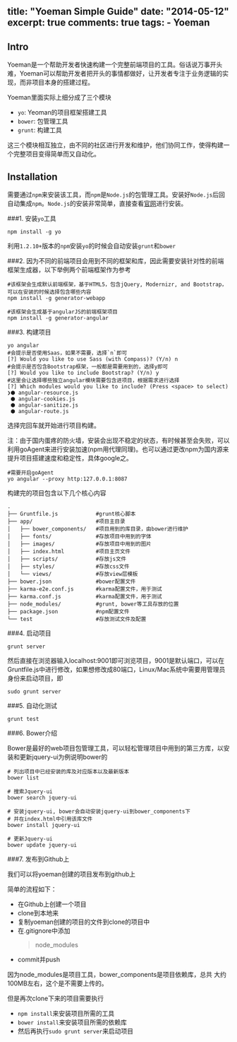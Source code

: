 title: "Yoeman Simple Guide"
date: "2014-05-12"
excerpt: true
comments: true
tags:
    - Yoeman
---

## Intro

Yoeman是一个帮助开发者快速构建一个完整前端项目的工具。俗话说万事开头难，Yoeman可以帮助开发者把开头的事情都做好，让开发者专注于业务逻辑的实现，而非项目本身的搭建过程。

Yoeman里面实际上细分成了三个模块

*   `yo`: Yeoman的项目框架搭建工具
*   `bower`: 包管理工具
*   `grunt`: 构建工具

这三个模块相互独立，由不同的社区进行开发和维护，他们协同工作，使得构建一个完整项目变得简单而又自动化。

## Installation

需要通过`npm`来安装该工具，而`npm`是`Node.js`的包管理工具。安装好`Node.js`后回自动集成`npm`。`Node.js`的安装非常简单，直接查看[官网](http://nodejs.org/)进行安装。

<!-- more -->

###1. 安装`yo`工具

```
npm install -g yo
```

利用`1.2.10+`版本的`npm`安装`yo`的时候会自动安装`grunt`和`bower`

###2. 因为不同的前端项目会用到不同的框架和库，因此需要安装针对性的前端框架生成器，以下举例两个前端框架作为参考

```
#该框架会生成默认前端框架，基于HTML5，包含jQuery, Modernizr, and Bootstrap，可以在安装的时候选择包含哪些内容
npm install -g generator-webapp

#该框架会生成基于angularJS的前端框架项目
npm install -g generator-angular
```

###3. 构建项目

```
yo angular
#会提示是否使用Saas，如果不需要，选择`n`即可
[?] Would you like to use Sass (with Compass)? (Y/n) n
#会提示是否包含Bootstrap框架，一般都是需要用到的，选择y即可
[?] Would you like to include Bootstrap? (Y/n) y
#这里会让选择哪些独立angular模块需要包含进项目，根据需求进行选择
[?] Which modules would you like to include? (Press <space> to select)
❯⬢ angular-resource.js
 ⬢ angular-cookies.js
 ⬢ angular-sanitize.js
 ⬢ angular-route.js
```
选择完回车就开始进行项目构建。

注：由于国内蛋疼的防火墙，安装会出现不稳定的状态，有时候甚至会失败，可以利用goAgent来进行安装加速(npm用代理同理)。也可以通过更改npm为国内源来提升项目搭建速度和稳定性，具体google之。

```
#需要开启goAgent
yo angular --proxy http:127.0.0.1:8087
```

构建完的项目包含以下几个核心内容
```
.
├── Gruntfile.js            #grunt核心脚本
├── app/                    #项目主目录
│   ├── bower_components/   #项目用到的库目录，由bower进行维护
│   ├── fonts/              #存放项目中用到的字体
│   ├── images/             #存放项目中用到的图片
│   ├── index.html          #项目主页文件
│   ├── scripts/            #存放js文件
│   ├── styles/             #存放css文件
│   └── views/              #存放view层模板
├── bower.json              #bower配置文件
├── karma-e2e.conf.js       #karma配置文件，用于测试
├── karma.conf.js           #karma配置文件，用于测试
├── node_modules/           #grunt, bower等工具存放的位置
├── package.json            #npm配置文件
└── test                    #存放测试文件及配置
```

###4. 启动项目

```
grunt server
```
然后直接在浏览器输入localhost:9001即可浏览项目，9001是默认端口，可以在Gruntfile.js中进行修改，如果想修改成80端口，Linux/Mac系统中需要用管理员身份来启动项目，即

```
sudo grunt server
```

###5. 自动化测试

```
grunt test
```

###6. Bower介绍

Bower是最好的web项目包管理工具，可以轻松管理项目中用到的第三方库，以安装和更新jquery-ui为例说明bower的

```
# 列出项目中已经安装的库及对应版本以及最新版本
bower list

# 搜索Jquery-ui
bower search jquery-ui

# 安装jquery-ui, bower会自动安装jquery-ui到bower_components下
# 并在index.html中引用该库文件 
bower install jquery-ui

# 更新Jquery-ui
bower update jquery-ui
```

###7. 发布到Github上

我们可以将yoeman创建的项目发布到github上

简单的流程如下：

*   在Github上创建一个项目
*   clone到本地来
*   复制yoeman创建的项目的文件到clone的项目中
*   在.gitignore中添加
    >node_modules
*   commit并push

因为node_modules是项目工具，bower_components是项目依赖库，总共 大约100MB左右，这个是不需要上传的。

但是再次clone下来的项目需要执行
*   `npm install`来安装项目所需的工具
*   `bower install`来安装项目所需的依赖库
*   然后再执行`sudo grunt server`来启动项目










